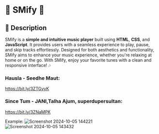 # 🎵 SMify 🎵

## 📖 Description
SMify is a **simple and intuitive music player** built using **HTML**, **CSS**, and **JavaScript**. It provides users with a seamless experience to play, pause, and skip tracks effortlessly. Designed for both aesthetics and functionality, SMify aims to enhance your music experience, whether you're relaxing at home or on the go. With SMify, enjoy your favorite tunes with a clean and responsive interface! 🎶


### Hausla - Seedhe Maut:
https://bit.ly/3ZTGvyK


### Since Tum - JANI,Talha Ajum, superdupersultan:
https://bit.ly/3ZNaMPK



Example:
![Screenshot 2024-10-05 144221](https://github.com/user-attachments/assets/02df2bc2-0eac-4074-8e65-9a3eec81654e)
![Screenshot 2024-10-05 143432](https://github.com/user-attachments/assets/57033f13-3846-4e3a-905f-3e119521c8ed)

